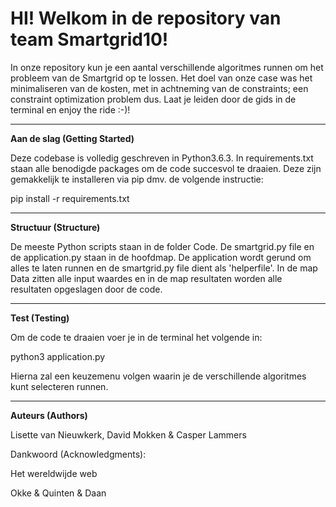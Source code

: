 <h1> HI! Welkom in de repository van team Smartgrid10! </h1>

In onze repository kun je een aantal verschillende algoritmes runnen om het probleem van de Smartgrid op te lossen. Het doel van onze case was het minimaliseren van de kosten, met in achtneming van de constraints; een constraint optimization problem dus. Laat je leiden door de gids in de terminal en enjoy the ride :-)!

----------------------------------------------------------------------------------
<b>Aan de slag (Getting Started)</b>

Deze codebase is volledig geschreven in Python3.6.3. In requirements.txt staan alle benodigde packages om de code succesvol te draaien. Deze zijn gemakkelijk te installeren via pip dmv. de volgende instructie:

pip install -r requirements.txt

----------------------------------------------------------------------------------
<b>Structuur (Structure)</b>

De meeste Python scripts staan in de folder Code. De smartgrid.py file en de application.py staan in de hoofdmap. De application wordt gerund om alles te laten runnen en de smartgrid.py file dient als 'helperfile'. In de map Data zitten alle input waardes en in de map resultaten worden alle resultaten opgeslagen door de code.

----------------------------------------------------------------------------------
<b>Test (Testing)</b>

Om de code te draaien voer je in de terminal het volgende in:

python3 application.py

Hierna zal een keuzemenu volgen waarin je de verschillende algoritmes kunt selecteren runnen.

----------------------------------------------------------------------------------
<b> Auteurs (Authors)</b>

Lisette van Nieuwkerk, David Mokken & Casper Lammers


Dankwoord (Acknowledgments):

Het wereldwijde web

Okke & Quinten & Daan 


